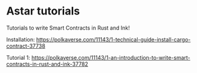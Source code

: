 # Astar tutorials
Tutorials to write Smart Contracts in Rust and Ink!

Installation: https://polkaverse.com/11143/1-technical-guide-install-cargo-contract-37738

Tutorial 1: https://polkaverse.com/11143/1-an-introduction-to-write-smart-contracts-in-rust-and-ink-37782
